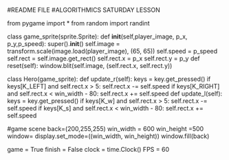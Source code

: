#README FILE 
#ALGORITHMICS SATURDAY LESSON

from pygame import *
from random import randint

class game_sprite(sprite.Sprite):
    def __init__(self,player_image, p_x, p_y,p_speed):
        super().__init__()
        self.image = transform.scale(image.load(player_image), (65, 65))
        self.speed = p_speed
        self.rect = self.image.get_rect()
        self.rect.x = p_x
        self.rect.y = p_y
    def reset(self):
        window.blit(self.image, (self.rect.x, self.rect.y))

class Hero(game_sprite):
    def update_r(self):
        keys = key.get_pressed()
        if keys[K_LEFT] and self.rect.x > 5:
            self.rect.x -= self.speed
        if keys[K_RIGHT] and self.rect.x < win_width - 80:
            self.rect.x += self.speed
    def update_l(self):
        keys = key.get_pressed()
        if keys[K_w] and self.rect.x > 5:
            self.rect.x -= self.speed
        if keys[K_s] and self.rect.x < win_width - 80:
            self.rect.x += self.speed
    
#game scene 
back=(200,255,255)
win_width = 600
win_height =500
window= display.set_mode=((win_width, win_height))
window.fill(back)

game = True
finish = False
clock = time.Clock()
FPS = 60
